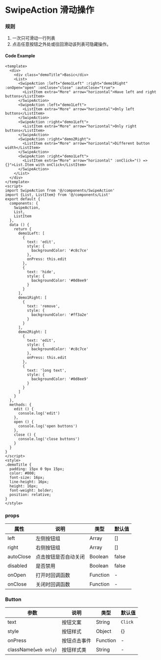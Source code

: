 # SwipeAction 滑动操作

### 规则
1. 一次只可滑动一行列表
2. 点击任意按钮之外处或往回滑动该列表可隐藏操作。



#### Code Example
```vue
<template>
  <div>
    <div class="demoTitle">Basic</div>
    <List>
      <SwipeAction :left="demo1Left" :right="demo1Right" :onOpen="open" :onClose="close" :autoClose="true">
        <ListItem extra="More" arrow="horizontal">Have left and right buttons</ListItem>
      </SwipeAction>
      <SwipeAction :left="demo1Left">
        <ListItem extra="More" arrow="horizontal">Only left buttons</ListItem>
      </SwipeAction>
      <SwipeAction :right="demo1Left">
        <ListItem extra="More" arrow="horizontal">Only right buttons</ListItem>
      </SwipeAction>
      <SwipeAction :right="demo2Right">
        <ListItem extra="More" arrow="horizontal">Different button width</ListItem>
      </SwipeAction>
      <SwipeAction :right="demo1Left">
        <ListItem extra="More" arrow="horizontal" :onClick="() => {}">List.Item with onClick</ListItem>
      </SwipeAction>
    </List>
  </div>
</template>
<script>
import SwipeAction from '@/components/SwipeAction'
import {List, ListItem} from '@/components/List'
export default {
  components: {
    SwipeAction,
    List,
    ListItem
  },
  data () {
    return {
      demo1Left: [
        {
          text: 'edit',
          style: {
            backgroundColor: '#c8c7ce'
          },
          onPress: this.edit
        },
        {
          text: 'hide',
          style: {
            backgroundColor: '#0d8ee9'
          }
        }
      ],
      demo1Right: [
        {
          text: 'remove',
          style: {
            backgroundColor: '#ff3a2e'
          }
        }
      ],
      demo2Right: [
        {
          text: 'edit',
          style: {
            backgroundColor: '#c8c7ce'
          },
          onPress: this.edit
        },
        {
          text: 'long text',
          style: {
            backgroundColor: '#0d8ee9'
          }
        }
      ]
    }
  },
  methods: {
    edit () {
      console.log('edit')
    },
    open () {
      console.log('open buttons')
    },
    close () {
      console.log('close buttons')
    }
  }
}
</script>
<style>
.demoTitle {
  padding: 15px 0 9px 15px;
  color: #000;
  font-size: 16px;
  line-height: 16px;
  height: 16px;
  font-weight: bolder;
  position: relative;
}
</style>

```
### props

| 属性 | 说明 | 类型 | 默认值 |
| --- | --- | --- | --- |
| left | 左侧按钮组 | Array | [] |
| right | 右侧按钮组 | Array | [] |
| autoClose | 点击按钮是否自动关闭 | Boolean | false |
| disabled | 是否禁用 | Boolean | false |
| onOpen | 打开时回调函数 | Function | - |
| onClose | 关闭时回调函数 | Function | - |

### Button

| 参数 | 说明 | 类型 | 默认值 |
| --- | --- | --- | --- |
| text | 按钮文案 | String | `Click` |
| style | 按钮样式 | Object | {} |
| onPress | 按钮点击事件 | Function | - |
| className(`web only`) | 按钮样式类 | String | - |


<Demo url="https://ladybirddev.github.io/ui-nuclear-mobile-demo/#/swipe-action" />